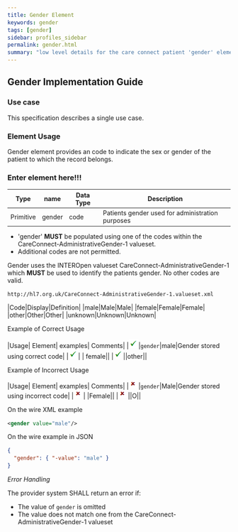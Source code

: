 ```yaml
---
title: Gender Element
keywords: gender
tags: [gender]
sidebar: profiles_sidebar
permalink: gender.html
summary: "low level details for the care connect patient 'gender' element"
---
```

## Gender Implementation Guide ##

### Use case ###

This specification describes a single use case. 

### Element Usage ###

Gender element provides an code to indicate the sex or gender of the patient to which the record belongs.

### Enter element here!!! ###

|Type|name|Data Type|Description|
| ------------- | ------------- | ------------- | ------------- |
| Primitive| gender| code | Patients gender used for administration purposes |


- 'gender' **MUST** be populated using one of the codes within the CareConnect-AdministrativeGender-1 valueset.
- Additional codes are not permitted.


Gender uses the INTEROpen valueset CareConnect-AdministrativeGender-1 which **MUST** be used to identify the patients gender. No other codes are valid.

```http
http://hl7.org.uk/CareConnect-AdministrativeGender-1.valueset.xml
```

|Code|Display|Definition|
|male|Male|Male|
|female|Female|Female|
|other|Other|Other|
|unknown|Unknown|Unknown|


Example of Correct Usage

|Usage| Element| examples| Comments|
|![Tick](images/tick.png)|`gender`|male|Gender stored using correct code|
|![Tick](images/tick.png)| | female||
|![Tick](images/tick.png)||other||

Example of Incorrect Usage

|Usage| Element| examples| Comments|
|![Cross](images/cross.png)|`gender`|Male|Gender stored using incorrect code|
|![Cross](images/cross.png)| |Female||
|![Cross](images/cross.png)||O||




On the wire XML example

```xml
<gender value="male"/>
```

On the wire example in JSON

```json
{
  "gender": { "-value": "male" }
}
```

*Error Handling*

The provider system SHALL return an error if:

- The value of `gender` is omitted
- The value does not match one from the CareConnect-AdministrativeGender-1 valueset






